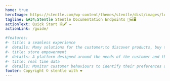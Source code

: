 ```yaml
---
home: true
heroImage: https://stentle.com/wp-content/themes/stentle/dist/images/logo-stentle-az.png
tagline: &#34;Stentle Stentle Documentation Endpoints 📱💻🖥️
actionText: Quick Start 🗎🖋️ →
actionLink: /guide/

#features:
#- title: a seamless experience
#  details: Many solutions for the customer:to discover products, buy them and book them online and live the store space in a personalized way. An app for the retailer:to facilitate upselling, make checkout, order and stock management easier.
#- title: store empowerment
#  details: A platform designed around the needs of the customer and the retailer, to integrate paths, channels and touchpoints, making every moment of the interaction inside and outside the shop, unique and relevant.
#- title: real time data
#  details: Monitor customer behaviours to identify their preferences and adjust strategies. Make their time spent in the store more enjoyable by personalising the customer experience with the help of the tools and data, in real time.
footer: Copyright © stentle with ❤️ 
---
```



